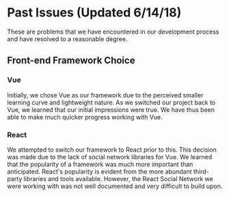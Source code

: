 # Past Issues (Updated 6/14/18)

These are problems that we have encountered in our development process and have resolved to a reasonable degree. 

## Front-end Framework Choice
### Vue
Initially, we chose Vue as our framework due to the perceived smaller learning curve and lightweight nature. As we switched our project back to Vue, we learned that our initial impressions were true. We have thus been able to make much quicker progress working with Vue. 

### React
We attempted to switch our framework to React prior to this. This decision was made due to the lack of social network libraries for Vue. We learned that the popularity of a framework was much more important than anticipated. React's popularity is evident from the more abundant third-party libraries and tools available. However, the React Social Network we were working with was not well documented and very difficult to build upon.


